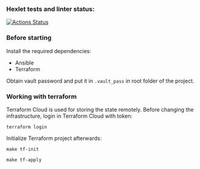 ### Hexlet tests and linter status:
[![Actions Status](https://github.com/tofuoverdose/devops-for-programmers-project-77/workflows/hexlet-check/badge.svg)](https://github.com/tofuoverdose/devops-for-programmers-project-77/actions)

### Before starting
Install the required dependencies:
- Ansible
- Terraform

Obtain vault password and put it in `.vault_pass` in root folder of the project.

### Working with terraform
Terraform Cloud is used for storing the state remotely. Before changing the infrastructure, login in Terraform Cloud with token:
```shell
terraform login
```

Initialize Terraform project afterwards:
```shell
make tf-init
```

```shell
make tf-apply
```